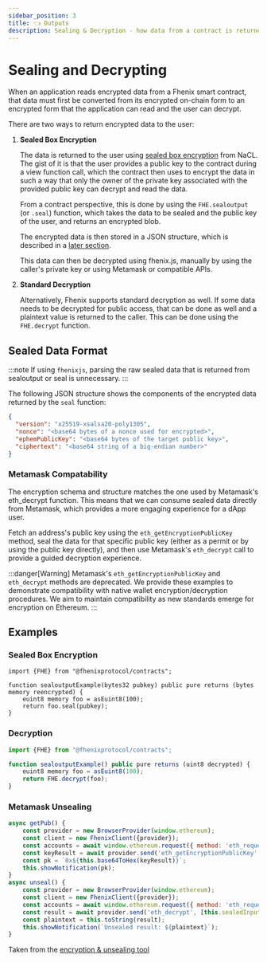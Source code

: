 ```yaml
---
sidebar_position: 3
title: 👈 Outputs
description: Sealing & Decryption - how data from a contract is returned 
---
```


# Sealing and Decrypting

When an application reads encrypted data from a Fhenix smart contract, that data must first be converted from its encrypted on-chain form to an encrypted form that the application can read and the user can decrypt.

There are two ways to return encrypted data to the user:

1. **Sealed Box Encryption**

    The data is returned to the user using [sealed box encryption](https://bitbeans.gitbooks.io/libsodium-net/content/public-key\_cryptography/sealed\_boxes.html) from NaCL. The gist of it is that the user provides a public key to the contract during a view function call, which the contract then uses to encrypt the data in such a way that only the owner of the private key associated with the provided public key can decrypt and read the data.

    From a contract perspective, this is done by using the `FHE.sealoutput` (or `.seal`) function, which takes the data to be sealed and the public key of the user, and returns an encrypted blob.

    The encrypted data is then stored in a JSON structure, which is described in a [later section](#metamask-compatability).

    This data can then be decrypted using fhenix.js, manually by using the caller's private key or using Metamask or compatible APIs.

2. **Standard Decryption**

    Alternatively, Fhenix supports standard decryption as well. If some data needs to be decrypted for public access, that can be done as well and a plaintext value is returned to the caller.
    This can be done using the `FHE.decrypt` function.

## Sealed Data Format

:::note
If using `fhenixjs`, parsing the raw sealed data that is returned from sealoutput or seal is unnecessary.
:::

The following JSON structure shows the components of the encrypted data returned by the `seal` function:

```json
{
  "version": "x25519-xsalsa20-poly1305",
  "nonce": "<base64 bytes of a nonce used for encrypted>",
  "ephemPublicKey": "<base64 bytes of the target public key>",
  "ciphertext": "<base64 string of a big-endian number>"
}
```

### Metamask Compatability

The encryption schema and structure matches the one used by Metamask's eth_decrypt function. 
This means that we can consume sealed data directly from Metamask, which provides a more engaging experience for a dApp user. 

Fetch an address's public key using the `eth_getEncryptionPublicKey` method, seal the data for that specific public key (either as a permit or by using the public key directly), and then use Metamask's `eth_decrypt` call to provide a guided decryption experience.

:::danger[Warning]
Metamask's `eth_getEncryptionPublicKey` and `eth_decrypt` methods are deprecated. We provide these examples to demonstrate compatibility with native wallet encryption/decryption procedures. We aim to maintain compatibility as new standards emerge for encryption on Ethereum.
:::

## Examples

### Sealed Box Encryption

```solidity
import {FHE} from "@fhenixprotocol/contracts";

function sealoutputExample(bytes32 pubkey) public pure returns (bytes memory reencrypted) {
    euint8 memory foo = asEuint8(100);
    return foo.seal(pubkey);
}
```

### Decryption

```Javascript
import {FHE} from "@fhenixprotocol/contracts";

function sealoutputExample() public pure returns (uint8 decrypted) {
    euint8 memory foo = asEuint8(100);
    return FHE.decrypt(foo);
}
```

### Metamask Unsealing

```Javascript
async getPub() {
    const provider = new BrowserProvider(window.ethereum);
    const client = new FhenixClient({provider});
    const accounts = await window.ethereum.request({ method: 'eth_requestAccounts' });
    const keyResult = await provider.send('eth_getEncryptionPublicKey',[accounts[0]]);
    const pk = `0x${this.base64ToHex(keyResult)}`;
    this.showNotification(pk);
}
async unseal() {
    const provider = new BrowserProvider(window.ethereum);
    const client = new FhenixClient({provider});
    const accounts = await window.ethereum.request({ method: 'eth_requestAccounts' });
    const result = await provider.send('eth_decrypt', [this.sealedInput, accounts[0]]);
    const plaintext = this.toString(result);
    this.showNotification(`Unsealed result: ${plaintext}`);
}
```

Taken from the [encryption & unsealing tool](https://github.com/FhenixProtocol/fhenix-enc-tool/blob/master/src/App.vue)

